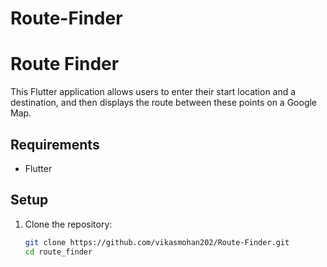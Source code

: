 # Route-Finder
# Route Finder

This Flutter application allows users to enter their start location and a destination, and then displays the route between these points on a Google Map.

## Requirements

- Flutter


## Setup

1. Clone the repository:
   ```bash
   git clone https://github.com/vikasmohan202/Route-Finder.git
   cd route_finder
